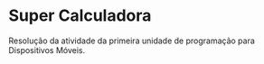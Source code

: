 # Super Calculadora
Resolução da atividade da primeira unidade de programação para Dispositivos Móveis.

